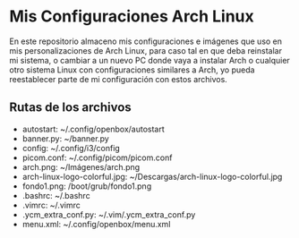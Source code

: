 # Mis Configuraciones Arch Linux

En este repositorio almaceno mis configuraciones e imágenes que uso en mis personalizaciones de Arch Linux, para caso tal en que deba reinstalar mi sistema, o cambiar a un nuevo PC donde vaya a instalar Arch o cualquier otro sistema Linux con configuraciones similares a Arch, yo pueda reestablecer parte de mi configuración con estos archivos.

## Rutas de los archivos

- autostart: ~/.config/openbox/autostart
- banner.py: ~/banner.py
- config: ~/.config/i3/config
- picom.conf: ~/.config/picom/picom.conf
- arch.png: ~/Imágenes/arch.png
- arch-linux-logo-colorful.jpg: ~/Descargas/arch-linux-logo-colorful.jpg
- fondo1.png: /boot/grub/fondo1.png
- .bashrc: ~/.bashrc
- .vimrc: ~/.vimrc
- .ycm_extra_conf.py: ~/.vim/.ycm_extra_conf.py
- menu.xml: ~/.config/openbox/menu.xml

